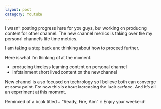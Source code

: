 ```yaml
---
layout: post
category: Youtube
---
```


I wasn’t posting progress here for you guys, but working on producing content for other channel.
The new channel metrics is taking over the my personal channel’s life time metrics. 

I am taking a step back and thinking about how to proceed further. 

Here is what I’m thinking of at the moment.
- producing timeless learning content on personal channel
- ⁠infotainment short lived content on the new channel

New channel is also focused on technology so I believe both can converge at some point.
For now this is about increasing the luck surface. And It’s all an experiment at this moment.


Reminded of a book titled ~  “Ready, Fire, Aim” 🔥
Enjoy your weekend!